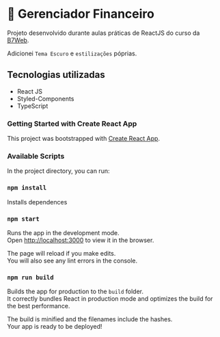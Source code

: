 # :money_with_wings: Gerenciador Financeiro
Projeto desenvolvido durante aulas práticas de ReactJS do curso da [B7Web](https://b7web.com.br/fullstack/?ref=I24108426I&gclid=Cj0KCQiAveebBhD_ARIsAFaAvrF6-0Pw1qPxDOdtvTaBsTQJG_93ZtMC1SlajUx3ySXg3McgRB3l2R4aAhEVEALw_wcB).

Adicionei `Tema Escuro` e `estilizações` póprias.

## Tecnologias utilizadas
* React JS
* Styled-Components
* TypeScript

### Getting Started with Create React App

This project was bootstrapped with [Create React App](https://github.com/facebook/create-react-app).

### Available Scripts

In the project directory, you can run:

### `npm install`

Installs dependences

### `npm start`

Runs the app in the development mode.\
Open [http://localhost:3000](http://localhost:3000) to view it in the browser.

The page will reload if you make edits.\
You will also see any lint errors in the console.

### `npm run build`

Builds the app for production to the `build` folder.\
It correctly bundles React in production mode and optimizes the build for the best performance.

The build is minified and the filenames include the hashes.\
Your app is ready to be deployed!
